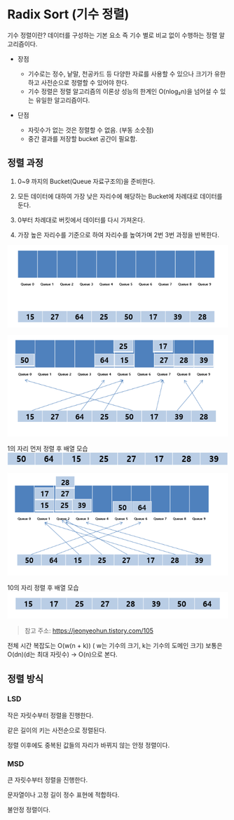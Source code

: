 # Radix Sort (기수 정렬)

기수 정렬이란?
데이터를 구성하는 기본 요소 즉 기수 별로 비교 없이 수행하는 정렬 알고리즘이다.

- 장점
  - 기수로는 정수, 낱말, 천공카드 등 다양한 자료를 사용할 수 있으나 크기가 유한하고 사전순으로 정렬할 수 있어야 한다.
  - 기수 정렬은 정렬 알고리즘의 이론상 성능의 한계인 O(nlog₂n)을 넘어설 수 있는 유일한 알고리즘이다.

- 단점
  - 자릿수가 없는 것은 정렬할 수 없음. (부동 소숫점)
  - 중간 결과를 저장할 bucket 공간이 필요함.

## 정렬 과정

1. 0~9 까지의 Bucket(Queue 자료구조의)을 준비한다.

2. 모든 데이터에 대하여 가장 낮은 자리수에 해당하는 Bucket에 차례대로 데이터를 둔다.

3. 0부터 차례대로 버킷에서 데이터를 다시 가져온다.

4. 가장 높은 자리수를 기준으로 하여 자리수를 높여가며 2번 3번 과정을 반복한다.

![img](./imgs/1.png)

![img](./imgs/2.png)

1의 자리 먼저 정렬 후 배열 모습
![img](./imgs/3.png)

![img](./imgs/4.png)

10의 자리 정렬 후 배열 모습
![img](./imgs/5.png)
> 참고 주소: https://jeonyeohun.tistory.com/105

전체 시간 복잡도는 O(w(n + k)) ( w는 기수의 크기, k는 기수의 도메인 크기)
보통은 O(dn)(d는 최대 자릿수) -> O(n)으로 본다.

## 정렬 방식

### LSD

작은 자릿수부터 정렬을 진행한다.

같은 길이의 키는 사전순으로 정렬된다.

정렬 이후에도 중복된 값들의 자리가 바뀌지 않는 안정 정렬이다.

### MSD

큰 자릿수부터 정렬을 진행한다.

문자열이나 고정 길이 정수 표현에 적합하다.

불안정 정렬이다.
